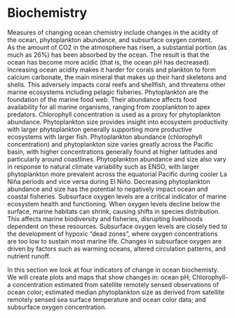 # Biochemistry

Measures of changing ocean chemistry include changes in the acidity of the ocean, phytoplankton abundance, and subsurface oxygen content.    
As the amount of CO2 in the atmosphere has risen, a substantial portion (as much as 26%) has been absorbed by the ocean. The result is that the ocean has become more acidic (that is, the ocean pH has decreased).  Increasing ocean acidity makes it harder for corals and plankton to form calcium carbonate, the main mineral that makes up their hard skeletons and shells. This adversely impacts coral reefs and shellfish, and threatens other marine ecosystems including pelagic fisheries.
Phytoplankton are the foundation of the marine food web.  Their abundance affects food availability for all marine organisms, ranging from zooplankton to apex predators. Chlorophyll concentration is used as a proxy for phytoplankton abundance.  Phytoplankton size provides insight into ecosystem productivity with larger phytoplankton generally supporting more productive ecosystems with larger fish.  Phytoplankton abundance (chlorophyll concentration) and phytoplankton size varies greatly across the Pacific basin, with higher concentrations generally found at higher latitudes and particularly around coastlines.  Phytoplankton abundance and size also vary in response to natural climate variability such as ENSO, with larger phytoplankton more prevalent across the equatorial Pacific during cooler La Niña periods and vice versa during El Niño.  Decreasing phytoplankton abundance and size has the potential to negatively impact ocean and coastal fisheries.
Subsurface oxygen levels are a critical indicator of marine ecosystem health and functioning.  When oxygen levels decline below the surface, marine habitats can shrink, causing shifts in species distribution.  This affects marine biodiversity and fisheries, disrupting livelihoods dependent on these resources.  Subsurface oxygen levels are closely tied to the development of hypoxic “dead zones”, where oxygen concentrations are too low to sustain most marine life.  Changes in subsurface oxygen are driven by factors such as warming oceans, altered circulation patterns, and nutrient runoff. 

In this section we look at four indicators of change in ocean biochemisty.  We will create plots and maps that show changes in: ocean pH;  Chlorophyll-a concentration estimated from satellite remotely sensed observations of ocean color; estimated median phytoplankton size as derived from satellite remotely sensed sea surface temperature and ocean color data; and subsurface oxygen concentration.
